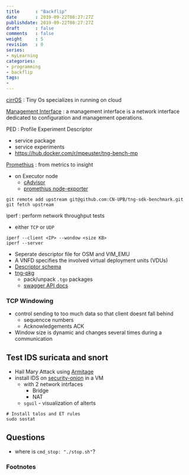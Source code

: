 ```yaml
---
title      : "Backflip"
date       : 2019-09-22T08:27:27Z
publishdate: 2019-09-22T08:27:27Z
draft      : false
comments   : false
weight     : 5
revision   : 0
series:
- myLearning
categories:
- programming
- backflip
tags:
-
---
```


<!-- more -->
[cirrOS](https://launchpad.net/cirros)
: Tiny Os specializes in running on cloud

[Management Interface](https://en.wikipedia.org/wiki/Management_interface)
: a management interface is a network interface dedicated to configuration and management operations.

PED
: Profile Experiment Descriptor
* service package
* service experiments
* https://hub.docker.com/r/mpeuster/tng-bench-mp

[Promethius](https://prometheus.io/)
: from metrics to insight
* on Executor node
  * [cAdvisor](https://github.com/google/cadvisor) 
  * [promethius node-exporter](https://github.com/prometheus/node_exporter)

```
git remote add upstream git@github.com:CN-UPB/tng-sdk-benchmark.git
git fetch upstream
```

iperf
: perform network throughput tests
* either `TCP` or `UDP`

```
iperf --client <IP> --wondow <size KB>
iperf --server
```

* Seperate descriptor file for OSM and VIM_EMU
* A VNFD specifies the involved virtual deployment units (VDUs)
* [Descriptor schema](https://github.com/sonata-nfv/tng-schema)
* [tng-pkg](https://github.com/sonata-nfv/tng-sdk-package)
  * pack/unpack `.tgo` packages
  * [swagger API docs](https://sonata-nfv.github.io/tng-doc/)


### TCP Windowing

* control sending to too much data so that client doesnt fall behind
  * sequencce numbers 
  * Acknowledgements ACK
* Window size is dynamic and changes several times during a communication

## Test IDS suricata and snort

* Hail Mary Attack using [Armitage](http://www.fastandeasyhacking.com/manual) 
* install IDS on [security-onion](https://securityonion.net/) in a VM
  * with 2 network intrfaces
    * Bridge
    * NAT
  * `sguil` - visualization of alterts

```
# Install talos and ET rules
sudo sostat

```

## Questions

* where is `cmd_stop: "./stop.sh"`?

### Footnotes

[^1]:
[^2]:
